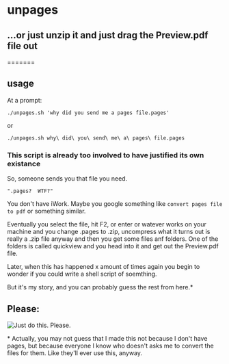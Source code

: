 # unpages

## ...or just unzip it and just drag the Preview.pdf file out
=======

## usage

At a prompt:

    ./unpages.sh 'why did you send me a pages file.pages'

or

    ./unpages.sh why\ did\ you\ send\ me\ a\ pages\ file.pages 

### This script is already too involved to have justified its own existance

So, someone sends you that file you need.  


    ".pages?  WTF?"  

You don't have iWork. Maybe you google something like ```convert pages file to pdf``` or something similar.

Eventually you select the file, hit F2, or enter or watever works on your machine and you change .pages to .zip, uncompress
what it turns out is really a .zip file anyway and then you get some files anf folders. One of the folders is called quickview
and you head into it and get out the Preview.pdf file. 

Later, when this has happened x amount of times again you begin to wonder if you could write a shell script of soemthing. 

But it's my story, and you can probably guess the rest from here.* 

## Please: 

![Just do this. Please.](https://raw.github.com/hanleybrand/unpages/master/unpages.png)

\* Actually, you may not guess that I made this not because I don't have pages, 
but because everyone I know who doesn't asks me to convert the files for them. Like they'll ever use this, anyway.  
